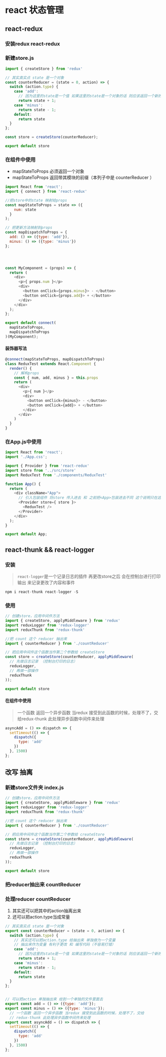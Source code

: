 # react 状态管理

## react-redux

### 安装redux react-redux

### 新建store.js

```javascript
import { createStore } from 'redux'

// 其实真实点 state 是一个对象
const counterReducer = (state = 0, action) => {
  switch (action.type) {
    case 'add':
      // 因为这里的state是一个值 如果这里的state是一个对象的话 则应该返回一个新的对象
      return state + 1;
    case 'minus':
      return state - 1;
    default:
      return state
  }
};

const store = createStore(counterReducer);

export default store
```

### 在组件中使用

+ mapStateToProps 必须返回一个对象
+ mapStateToProps 返回带其模块的前缀（本列子中是 counterReducer ）

```javascript
import React from 'react';
import { connect } from 'react-redux'

//把store中的state 映射给props 
const mapStateToProps = state => ({
    num: state
  }
);

// 把更新方法映射到props
const mapDispatchToProps = {
  add: () => ({type: 'add'}),
  minus: () => ({type: 'minus'})
};




const MyComponent = (props) => {
  return (
    <div>
      <p>{ props.num }</p>
      <div>
        <button onClick={props.minus}> - </button>
        <button onClick={props.add}> + </button>
      </div>
    </div>
  );
};

export default connect(
  mapStateToProps,
  mapDispatchToProps
)(MyComponent);
```

#### 装饰器写法

```javascript
@connect(mapStateToProps, mapDispatchToProps)
class ReduxTest extends React.Component {
  render() {
    // 解构props
    const { num, add, minus } = this.props
    return (
      <div>
        <p>{ num }</p>
        <div>
          <button onClick={minus}> - </button>
          <button onClick={add}> + </button>
        </div>
      </div>
    )
  }
}
```



### 在App.js中使用

```javascript
import React from 'react';
import './App.css';

import { Provider } from 'react-redux'
import store from '../src/store'
import ReduxTest from './components/ReduxTest'

function App() {
  return (
    <div className="App">
      // 引入包装组件 将store 传入进去 和 之前把<App>包装进去不同 这个说明只在这个组件中使用
      <Provider store={ store }>
        <ReduxTest />
      </Provider>
    </div>
  );
}

export default App;

```

## react-thunk && react-logger

### 安装

> `react-logger`是一个记录日志的插件 再更改store之后 会在控制台进行打印输出 来记录更改了内容和事件

```javascript
npm i react-thunk react-logger -S
```

### 使用

```javascript
// 创建store，应用中间件方法
import { createStore, applyMiddleware } from 'redux'
import reduxLogger from 'redux-logger'
import reduxThunk from 'redux-thunk'

//把 count 这个 reducer 抽出来
import { counterReducer } from './countReducer'

// 把应用中间件这个函数当作第二个参数给 createStore
const store = createStore(counterReducer, applyMiddleware(
  // 先做日志记录 （控制台打印的日志）
  reduxLogger,
  // 再做一部操作
  reduxThunk
));

export default store
```

#### 在组件中使用

>  一个函数 返回一个异步函数 当redux 接受到此函数的时候，处理不了，交给redux-thunk 此处理异步函数中间件来处理

```javascript
asyncAdd = () => dispatch => {
  setTimeout(() => {
    dispatch({
      type: 'add'
    })
  }, 1500)
};
```

##  改写 抽离

### 新建store文件夹 index.js

```javascript
// 创建store，应用中间件方法
import { createStore, applyMiddleware } from 'redux'
import reduxLogger from 'redux-logger'
import reduxThunk from 'redux-thunk'

//把 count 这个 reducer 抽出来
import { counterReducer } from './countReducer'

// 把应用中间件这个函数当作第二个参数给 createStore
const store = createStore(counterReducer, applyMiddleware(
  // 先做日志记录 （控制台打印的日志）
  reduxLogger,
  // 再做一部操作
  reduxThunk
));

export default store
```

### 把reducer抽出来 countReducer

### 处理reducer countReducer

1. 其实还可以把其中的action抽离出来
2. 还可以把action.type当成常量

```javascript
// 其实真实点 state 是一个对象
export const counterReducer = (state = 0, action) => {
  switch (action.type) {
    // 其实还可以把action.type 给抽出来 单独做为一个变量
    // 抽出来作为变量 有利于更改 和 编写代码（不容易打错）
    case 'add':
      // 因为这里的state是一个值 如果这里的state是一个对象的话 则应该返回一个新的对象
      return state + 1;
    case 'minus':
      return state - 1;
    default:
      return state
  }
};


// 可以把action 单独抽出来 给到一个单独的文件里面去
export const add = () => ({type: 'add'});
export const minus = () => ({type: 'minus'});
  // 一个函数 返回一个异步函数 当redux 接受到此函数的时候，处理不了，交给
  // redux-thunk 此处理异步函数中间件来处理
export const asyncAdd = () => dispatch => {
  setTimeout(() => {
    dispatch({
      type: 'add'
    })
  }, 1500)
};
```

